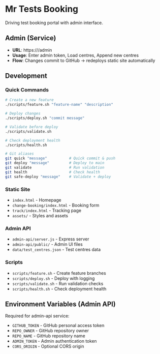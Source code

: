 # Mr Tests Booking

Driving test booking portal with admin interface.

## Admin (Service)

- **URL**: https://<your-admin-api>/admin
- **Usage**: Enter admin token, Load centres, Append new centres
- **Flow**: Changes commit to GitHub → redeploys static site automatically

## Development

### Quick Commands
```bash
# Create a new feature
./scripts/feature.sh "feature-name" "description"

# Deploy changes
./scripts/deploy.sh "commit message"

# Validate before deploy
./scripts/validate.sh

# Check deployment health
./scripts/health.sh

# Git aliases
git quick "message"          # Quick commit & push
git deploy "message"         # Deploy to main
git validate                 # Run validation
git health                   # Check health
git safe-deploy "message"    # Validate + deploy
```

### Static Site
- `index.html` - Homepage
- `change-booking/index.html` - Booking form
- `track/index.html` - Tracking page
- `assets/` - Styles and assets

### Admin API
- `admin-api/server.js` - Express server
- `admin-api/public/` - Admin UI files
- `data/test_centres.json` - Test centres data

### Scripts
- `scripts/feature.sh` - Create feature branches
- `scripts/deploy.sh` - Deploy with logging
- `scripts/validate.sh` - Run validation checks
- `scripts/health.sh` - Check deployment health

## Environment Variables (Admin API)

Required for admin-api service:
- `GITHUB_TOKEN` - GitHub personal access token
- `REPO_OWNER` - GitHub repository owner
- `REPO_NAME` - GitHub repository name
- `ADMIN_TOKEN` - Admin authentication token
- `CORS_ORIGIN` - Optional CORS origin
